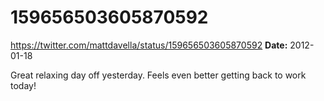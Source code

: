 # 159656503605870592
https://twitter.com/mattdavella/status/159656503605870592
**Date:** 2012-01-18

Great relaxing day off yesterday. Feels even better getting back to work today!
